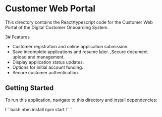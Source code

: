 # Customer Web Portal

This directory contains the React/typescript code for the Customer Web Portal of the Digital Customer Onboarding System.

3# Features

- Customer registration and online application submission.
- Save incomplete applications and resume later.
 ,Secure document upload and management.
- Display application status updates.
- Options for initial account funding.
- Secure customer authentication.

## Getting Started

To run this application, navigate to this directory and install dependencies:

l```bash
nbm install
npm start
l````